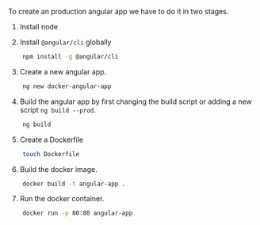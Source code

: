 To create an production angular app we have to do it in two stages.

1. Install node

2. Install `@angular/cli` globally

```bash
    npm install -g @angular/cli
```

3. Create a new angular app.

```bash
    ng new docker-angular-app
```

4. Build the angular app by first changing the build script or adding a new script `ng build --prod`.

```bash
    ng build
```

5. Create a Dockerfile

```bash
    touch Dockerfile
```

6. Build the docker image.

```bash
    docker build -t angular-app .
```

7. Run the docker container.

```bash
    docker run -p 80:80 angular-app
```